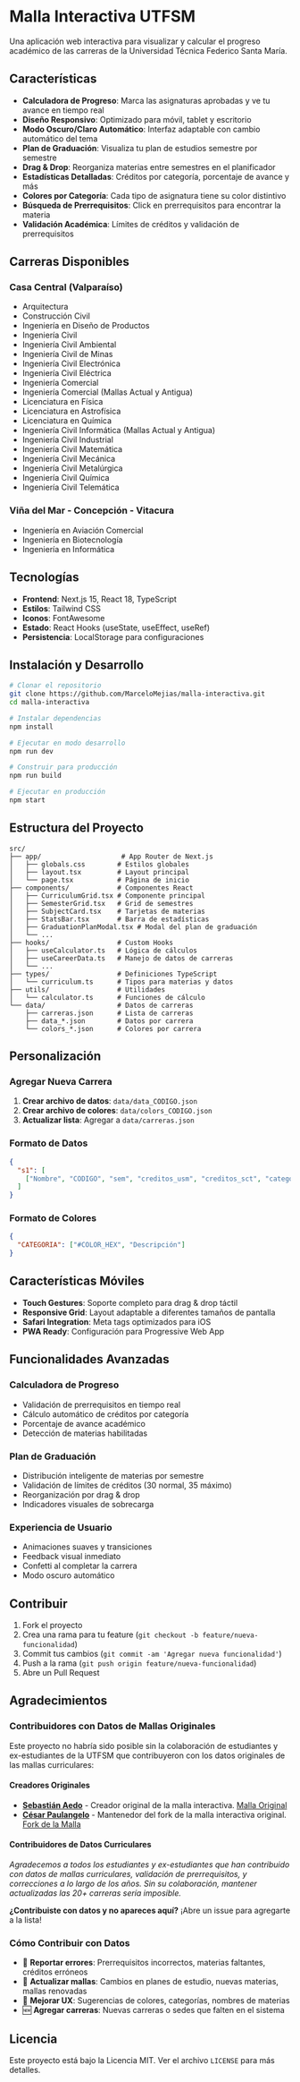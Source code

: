# Malla Interactiva UTFSM

Una aplicación web interactiva para visualizar y calcular el progreso académico de las carreras de la Universidad Técnica Federico Santa María.

## Características

- **Calculadora de Progreso**: Marca las asignaturas aprobadas y ve tu avance en tiempo real
- **Diseño Responsivo**: Optimizado para móvil, tablet y escritorio
- **Modo Oscuro/Claro Automático**: Interfaz adaptable con cambio automático del tema
- **Plan de Graduación**: Visualiza tu plan de estudios semestre por semestre
- **Drag & Drop**: Reorganiza materias entre semestres en el planificador
- **Estadísticas Detalladas**: Créditos por categoría, porcentaje de avance y más
- **Colores por Categoría**: Cada tipo de asignatura tiene su color distintivo
- **Búsqueda de Prerrequisitos**: Click en prerrequisitos para encontrar la materia
- **Validación Académica**: Límites de créditos y validación de prerrequisitos

## Carreras Disponibles

### Casa Central (Valparaíso)
- Arquitectura
- Construcción Civil
- Ingeniería en Diseño de Productos
- Ingeniería Civil
- Ingeniería Civil Ambiental
- Ingeniería Civil de Minas
- Ingeniería Civil Electrónica
- Ingeniería Civil Eléctrica
- Ingeniería Comercial
- Ingeniería Comercial (Mallas Actual y Antigua)
- Licenciatura en Física
- Licenciatura en Astrofísica
- Licenciatura en Química
- Ingeniería Civil Informática (Mallas Actual y Antigua)
- Ingeniería Civil Industrial
- Ingeniería Civil Matemática
- Ingeniería Civil Mecánica
- Ingeniería Civil Metalúrgica
- Ingeniería Civil Química
- Ingeniería Civil Telemática


### Viña del Mar - Concepción - Vitacura
- Ingeniería en Aviación Comercial
- Ingeniería en Biotecnología
- Ingeniería en Informática

## Tecnologías

- **Frontend**: Next.js 15, React 18, TypeScript
- **Estilos**: Tailwind CSS
- **Iconos**: FontAwesome
- **Estado**: React Hooks (useState, useEffect, useRef)
- **Persistencia**: LocalStorage para configuraciones

## Instalación y Desarrollo

```bash
# Clonar el repositorio
git clone https://github.com/MarceloMejias/malla-interactiva.git
cd malla-interactiva

# Instalar dependencias
npm install

# Ejecutar en modo desarrollo
npm run dev

# Construir para producción
npm run build

# Ejecutar en producción
npm start
```

## Estructura del Proyecto

```
src/
├── app/                    # App Router de Next.js
│   ├── globals.css        # Estilos globales
│   ├── layout.tsx         # Layout principal
│   └── page.tsx           # Página de inicio
├── components/            # Componentes React
│   ├── CurriculumGrid.tsx # Componente principal
│   ├── SemesterGrid.tsx   # Grid de semestres
│   ├── SubjectCard.tsx    # Tarjetas de materias
│   ├── StatsBar.tsx       # Barra de estadísticas
│   ├── GraduationPlanModal.tsx # Modal del plan de graduación
│   └── ...
├── hooks/                 # Custom Hooks
│   ├── useCalculator.ts   # Lógica de cálculos
│   ├── useCareerData.ts   # Manejo de datos de carreras
│   └── ...
├── types/                 # Definiciones TypeScript
│   └── curriculum.ts      # Tipos para materias y datos
├── utils/                 # Utilidades
│   └── calculator.ts      # Funciones de cálculo
└── data/                  # Datos de carreras
    ├── carreras.json      # Lista de carreras
    ├── data_*.json        # Datos por carrera
    └── colors_*.json      # Colores por carrera
```

## Personalización

### Agregar Nueva Carrera

1. **Crear archivo de datos**: `data/data_CODIGO.json`
2. **Crear archivo de colores**: `data/colors_CODIGO.json`
3. **Actualizar lista**: Agregar a `data/carreras.json`

### Formato de Datos

```json
{
  "s1": [
    ["Nombre", "CODIGO", "sem", "creditos_usm", "creditos_sct", "categoria", ["prerequisitos"], "semestre"]
  ]
}
```

### Formato de Colores

```json
{
  "CATEGORIA": ["#COLOR_HEX", "Descripción"]
}
```

## Características Móviles

- **Touch Gestures**: Soporte completo para drag & drop táctil
- **Responsive Grid**: Layout adaptable a diferentes tamaños de pantalla
- **Safari Integration**: Meta tags optimizados para iOS
- **PWA Ready**: Configuración para Progressive Web App

## Funcionalidades Avanzadas

### Calculadora de Progreso
- Validación de prerrequisitos en tiempo real
- Cálculo automático de créditos por categoría
- Porcentaje de avance académico
- Detección de materias habilitadas

### Plan de Graduación
- Distribución inteligente de materias por semestre
- Validación de límites de créditos (30 normal, 35 máximo)
- Reorganización por drag & drop
- Indicadores visuales de sobrecarga

### Experiencia de Usuario
- Animaciones suaves y transiciones
- Feedback visual inmediato
- Confetti al completar la carrera
- Modo oscuro automático

## Contribuir

1. Fork el proyecto
2. Crea una rama para tu feature (`git checkout -b feature/nueva-funcionalidad`)
3. Commit tus cambios (`git commit -am 'Agregar nueva funcionalidad'`)
4. Push a la rama (`git push origin feature/nueva-funcionalidad`)
5. Abre un Pull Request

## Agradecimientos

### Contribuidores con Datos de Mallas Originales

Este proyecto no habría sido posible sin la colaboración de estudiantes y ex-estudiantes de la UTFSM que contribuyeron con los datos originales de las mallas curriculares:

#### Creadores Originales
- **[Sebastián Aedo](https://github.com/etra0)** - Creador original de la malla interactiva. [Malla Original](https://github.com/etra0/ramos)
- **[César Paulangelo](https://github.com/booterman98)** - Mantenedor del fork de la malla interactiva original. [Fork de la Malla](https://booterman98.github.io/malla-interactiva/)

#### Contribuidores de Datos Curriculares
*Agradecemos a todos los estudiantes y ex-estudiantes que han contribuido con datos de mallas curriculares, validación de prerrequisitos, y correcciones a lo largo de los años. Sin su colaboración, mantener actualizadas las 20+ carreras sería imposible.*

**¿Contribuiste con datos y no apareces aquí?** ¡Abre un issue para agregarte a la lista!

### Cómo Contribuir con Datos
- 📝 **Reportar errores**: Prerrequisitos incorrectos, materias faltantes, créditos erróneos
- 🔄 **Actualizar mallas**: Cambios en planes de estudio, nuevas materias, mallas renovadas
- 🎨 **Mejorar UX**: Sugerencias de colores, categorías, nombres de materias
- 🆕 **Agregar carreras**: Nuevas carreras o sedes que falten en el sistema


## Licencia

Este proyecto está bajo la Licencia MIT. Ver el archivo `LICENSE` para más detalles.